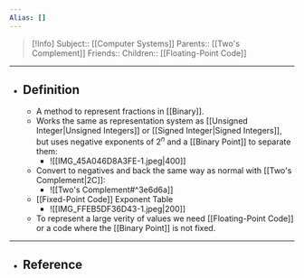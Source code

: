 ```yaml
---
Alias: []
---
```

> [!Info]
> Subject:: [[Computer Systems]]
> Parents:: [[Two's Complement]]
> Friends:: 
> Children:: [[Floating-Point Code]]
---
- ## Definition
	- A method to represent fractions in [[Binary]].
	- Works the same as representation system as [[Unsigned Integer|Unsigned Integers]] or [[Signed Integer|Signed Integers]], but uses negative exponents of $2^n$ and a [[Binary Point]] to separate them:
		- ![[IMG_45A046D8A3FE-1.jpeg|400]]
	- Convert to negatives and back the same way as normal with [[Two's Complement|2C]]:
		- ![[Two's Complement#^3e6d6a]]
	- [[Fixed-Point Code]] Exponent Table
		- ![[IMG_FFEB5DF36D43-1.jpeg|200]]
	- To represent a large verity of values we need [[Floating-Point Code]] or a code where the [[Binary Point]] is not fixed.
---
- ## Reference